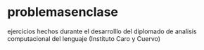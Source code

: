 # problemasenclase
ejercicios hechos durante el desarrolllo del diplomado de analisis computacional del lenguaje (Instituto Caro y Cuervo)
